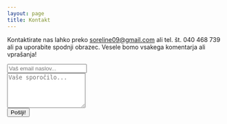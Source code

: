 ```yaml
---
layout: page
title: Kontakt
---
```


Kontaktirate nas lahko preko [soreline09@gmail.com](mailto:soreline09@gmail.com) ali tel. št. 040 468 739 ali pa uporabite spodnji obrazec. Vesele bomo vsakega komentarja ali vprašanja!

<form action="//formspree.io/vse.zivo3@gmail.com" method="POST">
	<input type="hidden" name="_subject" value="soreline.github.io kontakt" />
  <input class="input_mail" type="email" name="_replyto" placeholder="Vaš email naslov..."><br>
	<textarea name="message" rows="5" placeholder="Vaše sporočilo..."></textarea><br>
  <input class="btn red" type="submit" value="Pošlji!">
	<input type="text" name="_gotcha" style="display:none" />
	<input type="hidden" name="_next" value="//soreline.github.io/hvala/"/>
</form>
